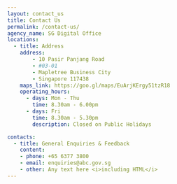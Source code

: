 ```yaml
---
layout: contact_us
title: Contact Us
permalink: /contact-us/
agency_name: SG Digital Office
locations:
  - title: Address
    address:
        - 10 Pasir Panjang Road 
        - #03-01
        - Mapletree Business City
        - Singapore 117438
    maps_link: https://goo.gl/maps/EuArjKErgy51tzR18
    operating_hours:
      - days: Mon - Thu
        time: 8.30am - 6.00pm
      - days: Fri
        time: 8.30am - 5.30pm
        description: Closed on Public Holidays

contacts:
  - title: General Enquiries & Feedback
    content:
    - phone: +65 6377 3800
    - email: enquiries@abc.gov.sg
    - other: Any text here <i>including HTML</i>
---
```

